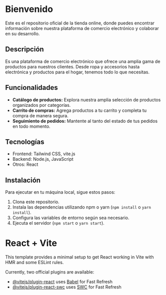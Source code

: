 # Bienvenido

Este es el repositorio oficial de la tienda online, donde puedes encontrar información sobre nuestra plataforma de comercio electrónico y colaborar en su desarrollo.

## Descripción

Es una plataforma de comercio electrónico que ofrece una amplia gama de productos para nuestros clientes. Desde ropa y accesorios hasta electrónica y productos para el hogar, tenemos todo lo que necesitas.

## Funcionalidades

- **Catálogo de productos:** Explora nuestra amplia selección de productos organizados por categorías.
- **Carrito de compras:** Agrega productos a tu carrito y completa tu compra de manera segura.
- **Seguimiento de pedidos:** Mantente al tanto del estado de tus pedidos en todo momento.

## Tecnologías

- Frontend: Tailwind CSS, vite.js
- Backend: Node.js, JavaScript
- Otros: React

## Instalación

Para ejecutar en tu máquina local, sigue estos pasos:

1. Clona este repositorio.
2. Instala las dependencias utilizando npm o yarn (`npm install` o `yarn install`).
3. Configura las variables de entorno según sea necesario.
4. Ejecuta el servidor (`npm start` o `yarn start`).

# React + Vite

This template provides a minimal setup to get React working in Vite with HMR and some ESLint rules.

Currently, two official plugins are available:

- [@vitejs/plugin-react](https://github.com/vitejs/vite-plugin-react/blob/main/packages/plugin-react/README.md) uses [Babel](https://babeljs.io/) for Fast Refresh
- [@vitejs/plugin-react-swc](https://github.com/vitejs/vite-plugin-react-swc) uses [SWC](https://swc.rs/) for Fast Refresh
